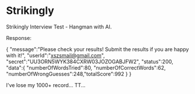 Strikingly
==========

Strikingly Interview Test - Hangman with AI.

Response:

{
  "message":"Please check your results! Submit the results if you are happy with it!",
  "userId":"xszsmail@gmail.com",
  "secret":"UU3ORN5WYK384CXRW03JOZOGABJFW2",
  "status":200,
  "data":{
    "numberOfWordsTried":80,
    "numberOfCorrectWords":62,
    "numberOfWrongGuesses":248,"totalScore":992
  }
}

I've lose my 1000+ record... TT...
